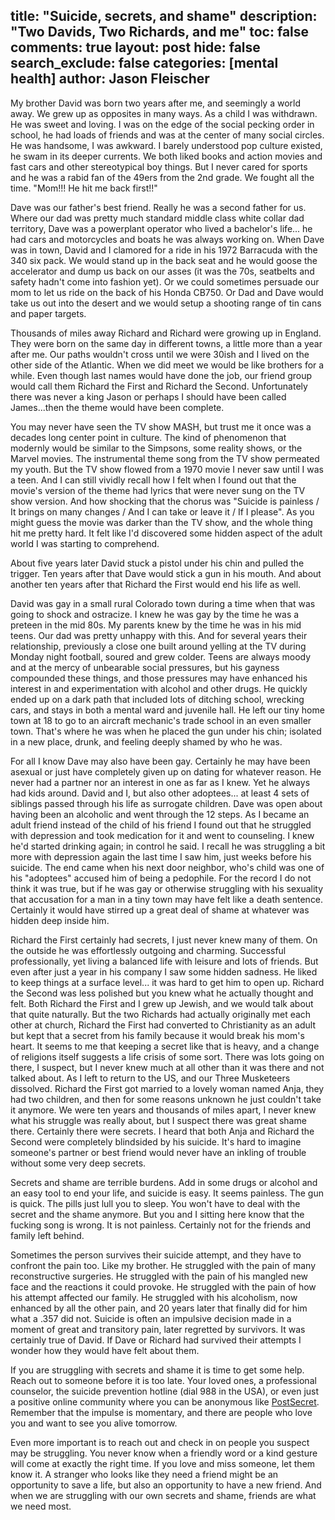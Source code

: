 title: "Suicide, secrets, and shame"
description: "Two Davids, Two Richards, and me"
toc: false
comments: true
layout: post
hide: false
search_exclude: false
categories: [mental health]
author: Jason Fleischer
---
My brother David was born two years after me, and seemingly a world away.  We grew up as opposites in many ways.  As a child I was withdrawn. He was sweet and loving.  I was on the edge of the social pecking order in school, he had loads of friends and was at the center of many social circles.  He was handsome, I was awkward. I barely understood pop culture existed, he swam in its deeper currents. We both liked books and action movies and fast cars and other stereotypical boy things. But I never cared for sports and he was a rabid fan of the 49ers from the 2nd grade.  We fought all the time. "Mom!!! He hit me back first!!"

Dave was our father's best friend. Really he was a second father for us. Where our dad was pretty much standard middle class white collar dad territory, Dave was a powerplant operator who lived a bachelor's life... he had cars and motorcycles and boats he was always working on.  When Dave was in town, David and I clamored for a ride in his 1972 Barracuda with the 340 six pack.  We would stand up in the back seat and he would goose the accelerator and dump us back on our asses (it was the 70s, seatbelts and safety hadn't come into fashion yet). Or we could sometimes persuade our mom to let us ride on the back of his Honda CB750. Or Dad and Dave would take us out into the desert and we would setup a shooting range of tin cans and paper targets.

Thousands of miles away Richard and Richard were growing up in England. They were born on the same day in different towns, a little more than a year after me. Our paths wouldn't cross until we were 30ish and I lived on the other side of the Atlantic.  When we did meet we would be like brothers for a while. Even though last names would have done the job, our friend group would call them Richard the First and Richard the Second.  Unfortunately there was never a king Jason or perhaps I should have been called James...then the theme would have been complete.

You may never have seen the TV show MASH, but trust me it once was a decades long center point in culture. The kind of phenomenon that modernly would be similar to the Simpsons, some reality shows, or the Marvel movies. The instrumental theme song from the TV show permeated my youth. But the TV show flowed from a 1970 movie I never saw until I was a teen. And I can still vividly recall how I felt when I found out that the movie's version of the theme had lyrics that were never sung on the TV show version. And how shocking that the chorus was "Suicide is painless /
It brings on many changes /
And I can take or leave it /
If I please".  As you might guess the movie was darker than the TV show, and the whole thing hit me pretty hard. It felt like I'd discovered some hidden aspect of the adult world I was starting to comprehend.

About five years later David stuck a pistol under his chin and pulled the trigger.  Ten years after that Dave would stick a gun in his mouth. And about another ten years after that Richard the First would end his life as well.

David was gay in a small rural Colorado town during a time when that was going to shock and ostracize.  I knew he was gay by the time he was a preteen in the mid 80s. My parents knew by the time he was in his mid teens.  Our dad was pretty unhappy with this.  And for several years their relationship, previously a close one built around yelling at the TV during Monday night football, soured and grew colder.  Teens are always moody and at the mercy of unbearable social pressures, but his gayness compounded these things, and those pressures may have enhanced his interest in and experimentation with alcohol and other drugs. He quickly ended up on a dark path that included lots of ditching school, wrecking cars, and stays in both a mental ward and juvenile hall. He left our tiny home town at 18 to go to an aircraft mechanic's trade school in an even smaller town.  That's where he was when he placed the gun under his chin; isolated in a new place, drunk, and feeling deeply shamed by who he was.

For all I know Dave may also have been gay.  Certainly he may have been asexual or just have completely given up on dating for whatever reason.  He never had a partner nor an interest in one as far as I knew.  Yet he always had kids around.  David and I, but also other adoptees... at least 4 sets of siblings passed through his life as surrogate children. Dave was open about having been an alcoholic and went through the 12 steps.  As I became an adult friend instead of the child of his friend I found out that he struggled with depression and took medication for it and went to counseling.  I knew he'd started drinking again; in control he said. I recall he was struggling a bit more with depression again the last time I saw him, just weeks before his suicide. The end came when his next door neighbor, who's child was one of his "adoptees" accused him of being a pedophile.  For the record I do not think it was true, but if he was gay or otherwise struggling with his sexuality that accusation for a man in a tiny town may have felt like a death sentence. Certainly it would have stirred up a great deal of shame at whatever was hidden deep inside him.

Richard the First certainly had secrets, I just never knew many of them.  On the outside he was effortlessly outgoing and charming. Successful professionally, yet living a balanced life with leisure and lots of friends.  But even after just a year in his company I saw some hidden sadness. He liked to keep things at a surface level... it was hard to get him to open up. Richard the Second was less polished but you knew what he actually thought and felt. Both Richard the First and I grew up Jewish, and we would talk about that quite naturally. But the two Richards had actually originally met each other at church, Richard the First had converted to Christianity as an adult but kept that a secret from his family because it would break his mom's heart. It seems to me that keeping a secret like that is heavy, and a change of religions itself suggests a life crisis of some sort.  There was lots going on there, I suspect, but I never knew much at all other than it was there and not talked about.  As I left to return to the US, and our Three Musketeers dissolved.  Richard the First got married to a lovely woman named Anja, they had two children, and then for some reasons unknown  he just couldn't take it anymore.  We were ten years and thousands of miles apart, I never knew what his struggle was really about, but I suspect there was great shame there. Certainly there were secrets. I heard that both Anja and Richard the Second were completely blindsided by his suicide. It's hard to imagine someone's partner or best friend would never have an inkling of trouble without some very deep secrets.

Secrets and shame are terrible burdens. Add in some drugs or alcohol and an easy tool to end your life, and suicide is easy.  It seems painless. The gun is quick. The pills just lull you to sleep. You won't have to deal with the secret and the shame anymore. But you and I sitting here know that the fucking song is wrong. It is not painless. Certainly not for the friends and family left behind.

Sometimes the person survives their suicide attempt, and they have to confront the pain too. Like my brother.  He struggled with the pain of many reconstructive surgeries. He struggled with the pain of his mangled new face and the reactions it could provoke. He struggled with the pain of how his attempt affected our family. He struggled with his alcoholism, now enhanced by all the other pain, and 20 years later that finally did for him what a .357 did not. Suicide is often an impulsive decision made in a moment of great and transitory pain, later regretted by survivors. It was certainly true of David.  If Dave or Richard had survived their attempts I wonder how they would have felt about them.

If you are struggling with secrets and shame it is time to get some help. Reach out to someone before it is too late. Your loved ones, a professional counselor, the suicide prevention hotline (dial 988 in the USA), or even just a positive online community where you can be anonymous like [PostSecret](https://postsecret.com).  Remember that the impulse is momentary, and there are people who love you and want to see you alive tomorrow.

Even more important is to reach out and check in on people you suspect may be struggling. You never know when a friendly word or a kind gesture will come at exactly the right time. If you love and miss someone, let them know it.  A stranger who looks like they need a friend might be an opportunity to save a life, but also an opportunity to have a new friend.  And when we are struggling with our own secrets and shame, friends are what we need most.
